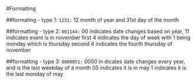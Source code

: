#Formatting

##formating - type 1:
`1231:`
12 month of year and 31st day of the month
		
##formatting - type 2:
`001144:`
00 indicates date changes based on year, 11 indicates event is in november
first 4 indicates the day of week with 1 being monday which is thursday
second 4 indicates the fourth thursday of november
		
##formatting - type 3:
`0000051:`
0000 in dicates date changes every year, and is the last weekday of a month
05 indicates it is in may
1 indicates it is the last monday of may